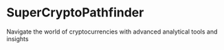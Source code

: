# SuperCryptoPathfinder
Navigate the world of cryptocurrencies with advanced analytical tools and insights
